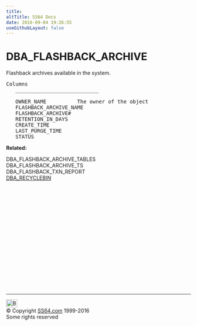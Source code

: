 ```yaml
---
title:
altTitle: SS64 Docs
date: 2016-09-04 19:26:55
useGithubLayout: false
---
```

<!-- #BeginLibraryItem "/Library/head_orad.lbi" --><!-- #EndLibraryItem --><h1>DBA_FLASHBACK_ARCHIVE</h1>
<p> Flashback archives available in the system.</p> 
 
<pre>Columns
   ___________________________
    
   OWNER_NAME          The owner of the object
   FLASHBACK_ARCHIVE_NAME
   FLASHBACK_ARCHIVE#
   RETENTION_IN_DAYS
   CREATE_TIME
   LAST_PURGE_TIME
   STATUS</pre>
<p><b>Related:</b></p>
<p>DBA_FLASHBACK_ARCHIVE_TABLES<br>
DBA_FLASHBACK_ARCHIVE_TS<br>
DBA_FLASHBACK_TXN_REPORT<br>
<a href="DBA_RECYCLEBIN.html">DBA_RECYCLEBIN</a><br>
</p>
<p>&nbsp;</p><!-- #BeginLibraryItem "/Library/foot_orad.lbi" --><p>
<!-- oracle-footer -->
<ins class="adsbygoogle" style="display:inline-block;width:300px;height:250px" data-ad-client="ca-pub-6140977852749469" data-ad-slot="4275490898"></ins>
<script>
(adsbygoogle = window.adsbygoogle || []).push({});
</script></p>
<hr>
<div id="bl" class="footer"><a href="DBA_FLASHBACK_ARCHIVE.html#"><img src="../images/top.png" width="30" height="22" alt="Back to the Top"></a></div>
<div id="br" class="footer, tagline">© Copyright <a href="../index.html">SS64.com</a> 1999-2016<br>
Some rights reserved</div>
<!-- #EndLibraryItem -->

